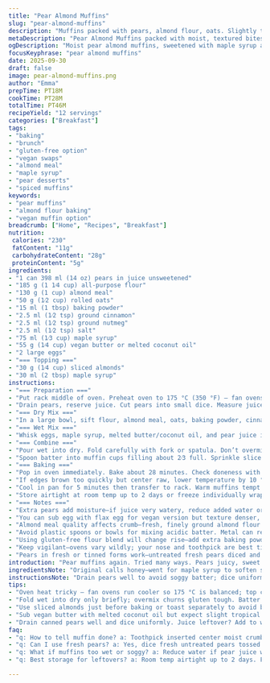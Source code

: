 ```yaml
---
title: "Pear Almond Muffins"
slug: "pear-almond-muffins"
description: "Muffins packed with pears, almond flour, oats. Slightly tweaked with spiced warmth. Uses maple syrup instead of honey for a gentle twist. Batter thick but moist. Baked until golden with crisp almond topping. Easy to adapt for lactose intolerance or vegan swaps. Moist, fragrant, textured. Adjust heat and timing by aroma and toothpick test not clock. Good brunch staple or snack grab. Lots of real kitchen tips inside."
metaDescription: "Pear Almond Muffins packed with moist, textured bites of almond meal and oats. Maple syrup sweetens, cinnamon and nutmeg punch up warmth. Crisp almond topping tops off."
ogDescription: "Moist pear almond muffins, sweetened with maple syrup and spiced with cinnamon and nutmeg. Crisp almond topping adds crunch and caramel notes. Easy swaps for vegan or lactose free."
focusKeyphrase: "pear almond muffins"
date: 2025-09-30
draft: false
image: pear-almond-muffins.png
author: "Emma"
prepTime: PT18M
cookTime: PT28M
totalTime: PT46M
recipeYield: "12 servings"
categories: ["Breakfast"]
tags:
- "baking"
- "brunch"
- "gluten-free option"
- "vegan swaps"
- "almond meal"
- "maple syrup"
- "pear desserts"
- "spiced muffins"
keywords:
- "pear muffins"
- "almond flour baking"
- "vegan muffin option"
breadcrumb: ["Home", "Recipes", "Breakfast"]
nutrition: 
 calories: "230"
 fatContent: "11g"
 carbohydrateContent: "28g"
 proteinContent: "5g"
ingredients:
- "1 can 398 ml (14 oz) pears in juice unsweetened"
- "185 g (1 1⁄4 cup) all-purpose flour"
- "130 g (1 cup) almond meal"
- "50 g (1⁄2 cup) rolled oats"
- "15 ml (1 tbsp) baking powder"
- "2.5 ml (1⁄2 tsp) ground cinnamon"
- "2.5 ml (1⁄2 tsp) ground nutmeg"
- "2.5 ml (1⁄2 tsp) salt"
- "75 ml (1⁄3 cup) maple syrup"
- "55 g (1⁄4 cup) vegan butter or melted coconut oil"
- "2 large eggs"
- "=== Topping ==="
- "30 g (1⁄4 cup) sliced almonds"
- "30 ml (2 tbsp) maple syrup"
instructions:
- "=== Preparation ==="
- "Put rack middle of oven. Preheat oven to 175 °C (350 °F) — fan ovens run cooler, so 175 keeps gold color without drying. Line 12 muffin tins with paper liners or grease well."
- "Drain pears, reserve juice. Cut pears into small dice. Measure juice, if less than 180 ml (3⁄4 cup) add water to fill. Keep juice cool while mixing."
- "=== Dry Mix ==="
- "In a large bowl, sift flour, almond meal, oats, baking powder, cinnamon, nutmeg, salt. Toss well to spread leavening evenly. No clumps — dense spots kill rise."
- "=== Wet Mix ==="
- "Whisk eggs, maple syrup, melted butter/coconut oil, and pear juice in separate bowl until glossy. Stir in diced pears gently just before mixing with dry."
- "=== Combine ==="
- "Pour wet into dry. Fold carefully with fork or spatula. Don’t overmix — look for slight streaks but mostly incorporated. Batter will be thick yet moist. Overmix churns gluten tough."
- "Spoon batter into muffin cups filling about 2⁄3 full. Sprinkle sliced almonds on top then drizzle maple syrup evenly; syrup creates sticky glaze and toasted nut pockets."
- "=== Baking ==="
- "Pop in oven immediately. Bake about 28 minutes. Check doneness with toothpick inserted near center comes out with moist crumbs not sticky batter. Watch color — golden tops means caramelized sugars stepping up."
- "If edges brown too quickly but center raw, lower temperature by 10 °C and extend time by 3–5 minutes. Muffin crown should spring back when pressed lightly. If it stays indented, needs more time."
- "Cool in pan for 5 minutes then transfer to rack. Warm muffins tempt to crumble if moved too soon."
- "Store airtight at room temp up to 2 days or freeze individually wrapped."
- "=== Notes ==="
- "Extra pears add moisture—if juice very watery, reduce added water or muffins soggy. Maple syrup swap better for honey as it’s milder and keeps batter silky. Coconut oil brings subtle tropical hint."
- "You can sub egg with flax egg for vegan version but texture denser, bake 2 minutes longer."
- "Almond meal quality affects crumb—fresh, finely ground almond flour yields softer crumb. Using old or coarse meal leads to gritty texture."
- "Avoid plastic spoons or bowls for mixing acidic batter. Metal can react with juice causing off flavors."
- "Using gluten-free flour blend will change rise—add extra baking powder or xanthan gum for similar lift."
- "Keep vigilant—ovens vary wildly; your nose and toothpick are best timers."
- "Pears in fresh or tinned forms work—untreated fresh pears diced and tossed in lemon juice can replace canned. Just skip extra juice or reduce water added."
introduction: "Pear muffins again. Tried many ways. Pears juicy, sweet but tricky. Too much juice, muffin falls apart. Too dry, crumb chalky. Almond meal adds moist richness, like secret weapon. Oats bring texture bite. Started with honey, switched to maple — softer, less sharp. Butter or coconut oil? Coconut oil adds subtle flavor but milk fat lends richness worth fighting for with lactose free butter. Spices punch vital; cinnamon and nutmeg balance pear sweetness. Oven heat change can upset colors and crumb so watch. Puffs rise slow but worth patience. Topping almonds with maple syrup caramelizes, crackling on top. Muffins not just sweet, but layers of scents, textures. Sounds of crackling almonds when cooling. Takes practice to read signs—some times underbaked centers hide in golden tops. Don’t rush cool recovering crumb. All about balance, feel, and smell."
ingredientsNote: "Original calls honey—went for maple syrup to soften sweetness and add deep mellow flavor. If stuck with honey, use same volume but reduce extra water by a spoon. Pear juice amount feels critical; I always keep extra pear juice or water on standby to top off measurement. Almond powder—if unavailable, sub finely ground hazelnuts or cashews but nut taste alters final note. Rolled oats add chew; quick oats less good, they dissolve, make batter gummy. Butter swap notable; melted unsalted butter works better than oil for binding and flavor layering but coconut oil works well vegan substitute. Eggs needed for structure; for vegan version, flax or chia eggs work but muffins denser and heavier. Spices easy to tweak: more nutmeg for warmth or switch to cardamom for twist. Salt balances sweetness. Almond slices toasted bright gold add needed crunch and visible contrast. No sugar added except maple; keeps muffins clean and natural. Paper liners essential or muffins stick to tin; oils substitution risks tearing delicate muffins."
instructionsNote: "Drain pears well to avoid soggy batter; dice uniformly for even bake. Mixing order matters. Dry ingredients sifted for even rise, prevent clumps of powdery baking powder or cinnamon. Wet mixed separately to avoid premature gluten development and uneven hydration. Fold wet to dry only until just combined; still streaks okay, overmix toughens crumb. Don’t beat or whisk after combining; muffins tough if gluten bumps too much. Muffin liners make cleanup easier and stabilize shape. Top almonds add crunch, but add late or bake dry and sprinkle at last minute to avoid burning. Maple drizzle before baking adds gloss, sticky top layer; skip if avoiding stickiness or swap with dusting cinnamon sugar after baking. Oven rack mid position critical — too low burns bottom, too high burns tops. Muffin done when toothpick shows moist crumbs but no wet batter; surface golden, edges pull away slightly from cups. Let sit in pan briefly to firm up before removing—hot muffins crumble easily. Cooling rack prevents sogginess below. Freeze leftovers, warm thawed muffins briefly in microwave for fresh-baked feel. Adjust bake time depending on altitude and oven quirks; don’t rely on timer alone. I trust sight, touch, and toothpick over minutes."
tips:
- "Oven heat tricky — fan ovens run cooler so 175 °C is balanced; top color shifts if wrong. Watch not timer alone. Golden hues signal caramelized sugars, deeper aroma. Muffins puff slow. Patience."
- "Fold wet into dry only briefly; overmix churns gluten tough. Batter thick but moist, streaks okay. Pear juice critical — too watery adds sog, too little chalky crumb. Keep extra juice or water ready."
- "Use sliced almonds just before baking or toast separately to avoid burning. Drizzle maple syrup on top to create sticky glaze and crunchy pockets. Avoid sugar; maple’s mellow sweetness suffices."
- "Sub vegan butter with melted coconut oil but expect slight tropical hint. Eggs can swap flax egg but muffins denser and bake 2 mins longer. Almond meal quality influences crumb; fresh ground softer, old gritty."
- "Drain canned pears well and dice uniformly. Juice leftover? Add to wet mix or water. No plastic bowls for acidic mixing — metal reacts, off flavors lurk. Oats add texture bite; quick oats dissolve too much, gummy batter."
faq:
- "q: How to tell muffin done? a: Toothpick inserted center moist crumbs but no wet batter. Tops golden, edges pull slight from cups. Muffin crown springs back pressed light. Listen for crackling almonds cooling too."
- "q: Can I use fresh pears? a: Yes, dice fresh untreated pears tossed in lemon juice. Skip extra pear juice or cut water added. Tinned juice consistency differs; watch batter thickness carefully for balance."
- "q: What if muffins too wet or soggy? a: Reduce water if pear juice watery. Overmix toughens crumb but also affects moisture retention. Drain pears extra well. Baking powder clumps kill rise, so sift dry mix well always."
- "q: Best storage for leftovers? a: Room temp airtight up to 2 days. Freeze wrapped individually, thaw, then warm briefly in microwave. Avoid storing warm muffins or get soggy fast. Cooling rack prevents condensation underneath."

---
```

